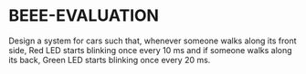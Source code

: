# BEEE-EVALUATION
Design a system for cars such that, whenever someone walks along its front side, Red LED starts blinking once every 10 ms and if someone walks along its back, Green LED starts blinking once every 20 ms.
